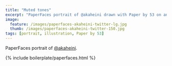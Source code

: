 ```yaml
---
title: "Muted tones"
excerpt: "PaperFaces portrait of @akaheini drawn with Paper by 53 on an iPad."
image: 
  feature: /images/paperfaces-akaheini-twitter-lg.jpg
  thumb: /images/paperfaces-akaheini-twitter-150.jpg
tags: [portrait, illustration, Paper by 53]
---
```


PaperFaces portrait of [@akaheini](http://twitter.com/akaheini).

{% include boilerplate/paperfaces.html %}